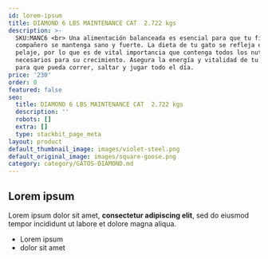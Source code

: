 ```yaml
---
id: lorem-ipsum
title: DIAMOND 6 LBS MAINTENANCE CAT  2.722 kgs
description: >-
  SKU:MANC6 <br> Una alimentación balanceada es esencial para que tu fiel
  compañero se mantenga sano y fuerte. La dieta de tu gato se refleja en su
  pelaje, por lo que es de vital importancia que contenga todos los nutrientes
  necesarios para su crecimiento. Asegura la energía y vitalidad de tu amigo
  para que pueda correr, saltar y jugar todo el día.
price: '230'
order: 0
featured: false
seo:
  title: DIAMOND 6 LBS MAINTENANCE CAT  2.722 kgs
  description: ''
  robots: []
  extra: []
  type: stackbit_page_meta
layout: product
default_thumbnail_image: images/violet-steel.png
default_original_image: images/square-goose.png
category: category/GATOS-DIAMOND.md
---
```

## Lorem ipsum

Lorem ipsum dolor sit amet, **consectetur adipiscing elit**, sed do eiusmod tempor incididunt ut labore et dolore magna aliqua.

- Lorem ipsum
- dolor sit amet